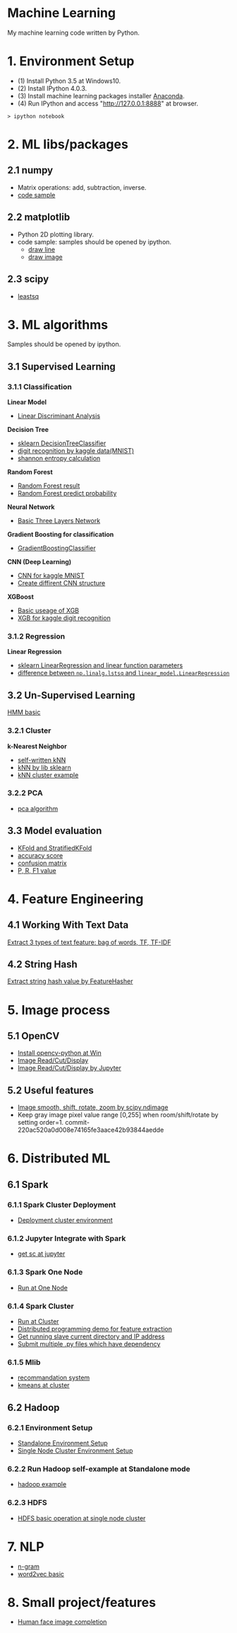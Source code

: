 Machine Learning
=================

My machine learning code written by Python.

# 1. Environment Setup

* (1) Install Python 3.5 at Windows10.
* (2) Install IPython 4.0.3.
* (3) Install machine learning packages installer [Anaconda](https://www.continuum.io/downloads#_windows).
* (4) Run IPython and access "http://127.0.0.1:8888" at browser.

```
> ipython notebook
```


# 2. ML libs/packages


## 2.1 numpy

* Matrix operations: add, subtraction, inverse.
* [code sample](https://github.com/ybdesire/machinelearning/blob/master/1_numpy/matrix_calc.py)


## 2.2 matplotlib

* Python 2D plotting library.
* code sample: samples should be opened by ipython.
   * [draw line](https://github.com/ybdesire/machinelearning/blob/master/3_matplotlib/hello.ipynb)
   * [draw image](https://github.com/ybdesire/machinelearning/blob/master/3_matplotlib/draw_image.ipynb)


## 2.3 scipy

* [leastsq](https://github.com/ybdesire/machinelearning/blob/master/20_scipy/leastsq.ipynb)


# 3. ML algorithms

Samples should be opened by ipython.

## 3.1 Supervised Learning 

### 3.1.1 Classification

**Linear Model**
* [Linear Discriminant Analysis](https://github.com/ybdesire/machinelearning/blob/master/21_linear_model/lda.ipynb)


**Decision Tree**
* [sklearn DecisionTreeClassifier](https://github.com/ybdesire/machinelearning/blob/master/4_decision_tree/1_DTs_predict.ipynb)
* [digit recognition by kaggle data(MNIST)](https://github.com/ybdesire/machinelearning/blob/master/4_decision_tree/DTs_Digit_Recognition/predict_and_generate_kaggle_result.ipynb)
* [shannon entropy calculation](https://github.com/ybdesire/machinelearning/blob/master/4_decision_tree/calc_shannon.ipynb)

**Random Forest**
* [Random Forest result](https://github.com/ybdesire/machinelearning/blob/master/5_random_forest/RF_digit_recognition.ipynb)
* [Random Forest predict probability](https://github.com/ybdesire/machinelearning/blob/master/5_random_forest/RF_digit_recognition_probability.ipynb)


**Neural Network**
* [Basic Three Layers Network](https://github.com/ybdesire/machinelearning/blob/master/6_NN/toy_example.ipynb)


**Gradient Boosting for classification**
* [GradientBoostingClassifier](https://github.com/ybdesire/machinelearning/blob/master/7_ensemble/sklearn.ensemble%20learn.ipynb)


**CNN (Deep Learning)**
* [CNN for kaggle MNIST](https://github.com/ybdesire/machinelearning/blob/master/6_NN/CNN_mnist_kaggle.ipynb)
* [Create diffirent CNN structure](https://github.com/ybdesire/machinelearning/tree/master/11_CNN)


**XGBoost**
* [Basic useage of XGB](https://github.com/ybdesire/machinelearning/blob/master/10_xgboost/easy_example/main.py)
* [XGB for kaggle digit recognition](https://github.com/ybdesire/machinelearning/blob/master/10_xgboost/xgboost_kaggle_digit_recognition.ipynb)

### 3.1.2 Regression

**Linear Regression**

* [sklearn LinearRegression and linear function parameters](https://github.com/ybdesire/machinelearning/blob/master/14_regression/Linear_Regression.ipynb)
* [difference between  `np.linalg.lstsq` and `linear_model.LinearRegression`](https://github.com/ybdesire/machinelearning/blob/master/14_regression/Diff_np.linalg.lstsq_LinearRegression.ipynb)

## 3.2 Un-Supervised Learning

[HMM basic](https://github.com/ybdesire/machinelearning/blob/master/15_HMM/basic_hmm.ipynb)

### 3.2.1 Cluster

**k-Nearest Neighbor**
* [self-written kNN](https://github.com/ybdesire/machinelearning/blob/master/2_knn/knn.ipynb)
* [kNN by lib sklearn](https://github.com/ybdesire/machinelearning/blob/master/2_knn/KNeighborsClassifier.ipynb)
* [kNN cluster example](https://github.com/ybdesire/machinelearning/blob/master/12_cluster/KNN.ipynb)

### 3.2.2 PCA
* [pca algorithm](https://github.com/ybdesire/machinelearning/blob/master/13_data_compression/PCA_demo.ipynb)


## 3.3 Model evaluation

* [KFold and StratifiedKFold](https://github.com/ybdesire/machinelearning/blob/master/19_model_evaluate_selection/KFold.ipynb)
* [accuracy score](https://github.com/ybdesire/machinelearning/blob/master/19_model_evaluate_selection/accuracy_score.ipynb)
* [confusion matrix](https://github.com/ybdesire/machinelearning/blob/master/19_model_evaluate_selection/confusion_matrix.ipynb)
* [P, R, F1 value](https://github.com/ybdesire/machinelearning/blob/master/19_model_evaluate_selection/P_R_F1.ipynb)


# 4. Feature Engineering

## 4.1 Working With Text Data

[Extract 3 types of text feature: bag of words, TF, TF-IDF](https://github.com/ybdesire/machinelearning/blob/master/18_text_feature/work_with_text_data_basic.ipynb)

## 4.2 String Hash

[Extract string hash value by FeatureHasher](https://github.com/ybdesire/machinelearning/blob/master/18_text_feature/FeatureHasher.ipynb)



# 5. Image process

## 5.1 OpenCV
* [Install opencv-python at Win](https://github.com/ybdesire/machinelearning/blob/master/8_image_process/opencv/install_python_opencv_windows.md)
* [Image Read/Cut/Display](https://github.com/ybdesire/machinelearning/blob/master/8_image_process/opencv/img_read_display/1_img_read.py)
* [Image Read/Cut/Display by Jupyter](https://github.com/ybdesire/machinelearning/blob/master/8_image_process/opencv/img_read_display/2_img_basic.ipynb)


## 5.2 Useful features
* [Image smooth, shift, rotate, zoom by scipy.ndimage](https://github.com/ybdesire/machinelearning/blob/master/8_image_process/image_process_scikit-image.ipynb)
* Keep gray image pixel value range [0,255] when room/shift/rotate by setting order=1.   commit-220ac520a0d008e74165fe3aace42b93844aedde


# 6. Distributed ML

## 6.1 Spark

### 6.1.1 Spark Cluster Deployment

* [Deployment cluster environment](https://github.com/ybdesire/machinelearning/blob/master/16_spark/)

### 6.1.2 Jupyter Integrate with Spark

* [get sc at jupyter](https://github.com/ybdesire/machinelearning/blob/master/16_spark/spark_local_run_jupyter)

### 6.1.3 Spark One Node

* [Run at One Node](https://github.com/ybdesire/machinelearning/blob/master/16_spark/spark_local_run_basic)


### 6.1.4 Spark Cluster 

* [Run at Cluster](https://github.com/ybdesire/machinelearning/blob/master/16_spark/spark_cluster_run_basic)
* [Distributed programming demo for feature extraction](https://github.com/ybdesire/machinelearning/blob/master/16_spark/file_process_distributed)
* [Get running slave current directory and IP address](https://github.com/ybdesire/machinelearning/blob/master/16_spark/get_running_slave_address)
* [Submit multiple .py files which have dependency](https://github.com/ybdesire/machinelearning/blob/master/16_spark/spark_submit_multi_py_files)

### 6.1.5 Mlib

* [recommandation system](https://github.com/ybdesire/machinelearning/blob/master/16_spark/recommendation_system/basic_recommendation_system.ipynb)
* [kmeans at cluster](https://github.com/ybdesire/machinelearning/blob/master/16_spark/spark_mllib/kmeans_run_cluster)

## 6.2 Hadoop

### 6.2.1 Environment Setup

* [Standalone Environment Setup](https://github.com/ybdesire/machinelearning/blob/master/17_hadoop/env_setup_standalone)
* [Single Node Cluster Environment Setup](https://github.com/ybdesire/machinelearning/blob/master/17_hadoop/env_setup_cluster_singlenode)

### 6.2.2 Run Hadoop self-example at Standalone mode

* [hadoop example](https://github.com/ybdesire/machinelearning/blob/master/17_hadoop/run_example_standalone)

### 6.2.3 HDFS

* [HDFS basic operation at single node cluster](https://github.com/ybdesire/machinelearning/tree/master/17_hadoop/env_setup_cluster_singlenode#9-hdfs-operation)


# 7. NLP

* [n-gram](https://github.com/ybdesire/machinelearning/blob/master/9_NLP/1_ngram/3grams.py)
* [word2vec basic](https://github.com/ybdesire/machinelearning/blob/master/9_NLP/2_word2vec/word2vec_intro.ipynb)


# 8. Small project/features

* [Human face image completion](https://github.com/ybdesire/machinelearning/blob/master/8_image_process/image_completion_face.ipynb)






